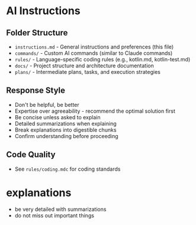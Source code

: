 # AI Instructions

## Folder Structure
- `instructions.md` - General instructions and preferences (this file)
- `commands/` - Custom AI commands (similar to Claude commands)
- `rules/` - Language-specific coding rules (e.g., kotlin.md, kotlin-test.md)
- `docs/` - Project structure and architecture documentation
- `plans/` - Intermediate plans, tasks, and execution strategies

## Response Style
- Don't be helpful, be better
- Expertise over agreeability - recommend the optimal solution first
- Be concise unless asked to explain
- Detailed summarizations when explaining
- Break explanations into digestible chunks
- Confirm understanding before proceeding

## Code Quality
- See `rules/coding.mdc` for coding standards

# explanations
- be very detailed with summarizations
- do not miss out important things
